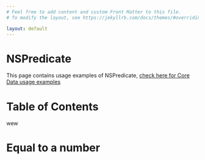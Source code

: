 ```yaml
---
# Feel free to add content and custom Front Matter to this file.
# To modify the layout, see https://jekyllrb.com/docs/themes/#overriding-theme-defaults

layout: default
---
```


# NSPredicate

This page contains usage examples of NSPredicate, [check here for Core Data usage examples](coredata)

# Table of Contents

wew



# Equal to a number

